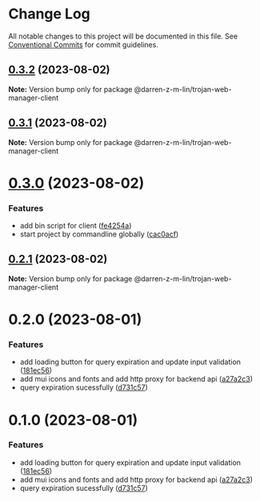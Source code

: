 # Change Log

All notable changes to this project will be documented in this file.
See [Conventional Commits](https://conventionalcommits.org) for commit guidelines.

## [0.3.2](https://github.com/iamindian/trojan-web-manager/compare/@darren-z-m-lin/trojan-web-manager-client@0.3.1...@darren-z-m-lin/trojan-web-manager-client@0.3.2) (2023-08-02)

**Note:** Version bump only for package @darren-z-m-lin/trojan-web-manager-client





## [0.3.1](https://github.com/iamindian/trojan-web-manager/compare/@darren-z-m-lin/trojan-web-manager-client@0.3.0...@darren-z-m-lin/trojan-web-manager-client@0.3.1) (2023-08-02)

**Note:** Version bump only for package @darren-z-m-lin/trojan-web-manager-client





# [0.3.0](https://github.com/iamindian/trojan-web-manager/compare/@darren-z-m-lin/trojan-web-manager-client@0.2.1...@darren-z-m-lin/trojan-web-manager-client@0.3.0) (2023-08-02)


### Features

* add bin script for client ([fe4254a](https://github.com/iamindian/trojan-web-manager/commit/fe4254ae2509da05b8667ef2ef84869f07f64554))
* start project by commandline globally ([cac0acf](https://github.com/iamindian/trojan-web-manager/commit/cac0acfc898b19312868e240d551fbc4c3f88fff))





## [0.2.1](https://github.com/iamindian/trojan-web-manager/compare/@darren-z-m-lin/trojan-web-manager-client@0.2.0...@darren-z-m-lin/trojan-web-manager-client@0.2.1) (2023-08-02)

**Note:** Version bump only for package @darren-z-m-lin/trojan-web-manager-client





# 0.2.0 (2023-08-01)


### Features

* add loading button for query expiration and update input validation ([181ec56](https://github.com/iamindian/trojan-web-manager/commit/181ec56fb5b7e2a8264a0ddec40df2fb14d7a772))
* add mui icons and fonts and add http proxy for backend api ([a27a2c3](https://github.com/iamindian/trojan-web-manager/commit/a27a2c34d282168345668d2744d9062a8836f65b))
* query expiration sucessfully ([d731c57](https://github.com/iamindian/trojan-web-manager/commit/d731c5762958575370da4be0ffe9996f3e1d595e))





# 0.1.0 (2023-08-01)


### Features

* add loading button for query expiration and update input validation ([181ec56](https://github.com/iamindian/trojan-web-manager/commit/181ec56fb5b7e2a8264a0ddec40df2fb14d7a772))
* add mui icons and fonts and add http proxy for backend api ([a27a2c3](https://github.com/iamindian/trojan-web-manager/commit/a27a2c34d282168345668d2744d9062a8836f65b))
* query expiration sucessfully ([d731c57](https://github.com/iamindian/trojan-web-manager/commit/d731c5762958575370da4be0ffe9996f3e1d595e))
